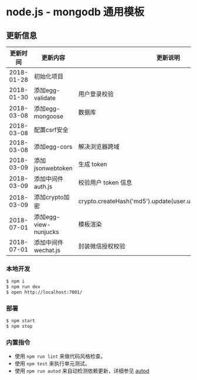 # node.js - mongodb 通用模板

## 更新信息

更新时间| 更新内容|更新说明
---|---|---
2018-01-28 | 初始化项目 |
2018-01-30 | 添加egg-validate| 用户登录校验
2018-03-08 | 添加egg-mongoose| 数据库
2018-03-08 | 配置csrf安全| 
2018-03-08 | 添加egg-cors| 解决浏览器跨域
2018-03-09 | 添加jsonwebtoken | 生成 token
2018-03-09 | 添加中间件 auth.js | 校验用户 token 信息
2018-03-09 | 添加crypto加密 | crypto.createHash('md5').update(user.user_name).digest('hex');
2018-07-01 | 添加egg-view-nunjucks | 模板渲染
2018-07-01 | 添加中间件 wechat.js | 封装微信授权校验

### 本地开发

```bash
$ npm i
$ npm run dev
$ open http://localhost:7001/
```

### 部署

```bash
$ npm start
$ npm stop
```

### 内置指令

- 使用 `npm run lint` 来做代码风格检查。
- 使用 `npm test` 来执行单元测试。
- 使用 `npm run autod` 来自动检测依赖更新，详细参见 [autod](https://www.npmjs.com/package/autod)

